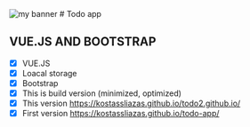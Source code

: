 <img src="https://user-images.githubusercontent.com/31342007/174117816-96be72db-d468-412c-a442-3689f0bef841.png" alt="my banner">
# Todo app

## VUE.JS AND BOOTSTRAP

- [x] VUE.JS
- [x] Loacal storage
- [x] Bootstrap
- [x] This is build version (minimized, optimized)
- [x] This version https://kostassliazas.github.io/todo2.github.io/
- [x] First version https://kostassliazas.github.io/todo-app/
